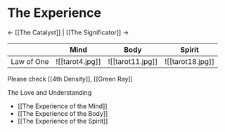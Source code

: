 # The Experience
<- [[The Catalyst]] | [[The Significator]] ->

|            | Mind               | Body                | Spirit           |
| ---------- | ------------------ | ------------------- | ---------------- |
| Law of One | ![[tarot4.jpg]]    | ![[tarot11.jpg]]    | ![[tarot18.jpg]] |
Please check [[4th Density]], [[Green Ray]]

The Love and Understanding

- [[The Experience of the Mind]]
- [[The Experience of the Body]]
- [[The Experience of the Spirit]]